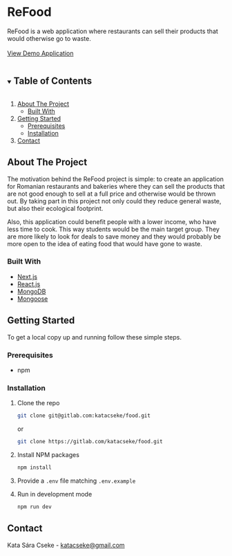 <div>
  <h1>ReFood</h1>

  <p>
    ReFood is a web application where restaurants can sell their products that would otherwise go to waste. 
    <br />
    <br />
    <a href="https://food-xi.vercel.app/">View Demo Application</a>
  </p>
</div>


<!-- TABLE OF CONTENTS -->
<details open="open">
  <summary><h2 style="display: inline-block">Table of Contents</h2></summary>
  <ol>
    <li>
      <a href="#about-the-project">About The Project</a>
      <ul>
        <li><a href="#built-with">Built With</a></li>
      </ul>
    </li>
    <li>
      <a href="#getting-started">Getting Started</a>
      <ul>
        <li><a href="#prerequisites">Prerequisites</a></li>
        <li><a href="#installation">Installation</a></li>
      </ul>
    </li>
    <li><a href="#contact">Contact</a></li>
  </ol>
</details>


## About The Project

<!-- [![Product Name Screen Shot][product-screenshot]](https://example.com) -->

The motivation behind the ReFood project is simple: to create an application for Romanian restaurants and bakeries where they can sell the products that are not good enough to sell at a full price and otherwise would be thrown out. By taking part in this project not only could they reduce general waste, but also their ecological footprint. 

Also, this application could benefit people with a lower income, who have less time to cook. This way students would be the main target group. They are more likely to look for deals to save money and they would probably be more open to the idea of eating food that would have gone to waste. 

### Built With

* [Next.js](https://nextjs.org/)
* [React.js](https://reactjs.org/)
* [MongoDB](https://www.mongodb.com/)
* [Mongoose](https://mongoosejs.com/)


## Getting Started

To get a local copy up and running follow these simple steps.

### Prerequisites

* npm

### Installation

1. Clone the repo
   ```sh
   git clone git@gitlab.com:katacseke/food.git
   ```
   or <br/>
   ```sh
   git clone https://gitlab.com/katacseke/food.git
   ```

2. Install NPM packages
   ```sh
   npm install
   ```

3. Provide a `.env` file matching `.env.example`

4. Run in development mode
    ```sh
    npm run dev
    ```

## Contact

Kata Sára Cseke - katacseke@gmail.com
